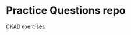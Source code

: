 # Practice Questions repo

[CKAD exercises](https://github.com/dgkanatsios/CKAD-exercises?ref=hackernoon.com)
